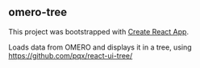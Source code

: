 
## omero-tree

This project was bootstrapped with [Create React App](https://github.com/facebookincubator/create-react-app).

Loads data from OMERO and displays it in a tree, using https://github.com/pqx/react-ui-tree/ 
